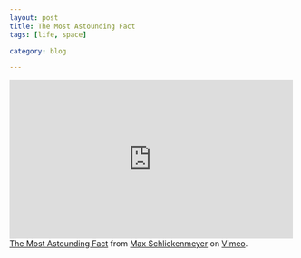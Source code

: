 ```yaml
---
layout: post
title: The Most Astounding Fact
tags: [life, space]

category: blog

---
```


<iframe src="https://player.vimeo.com/video/38101676?color=00c4ff" width="500" height="281" frameborder="0" webkitAllowFullScreen mozallowfullscreen allowFullScreen></iframe> <a href="https://vimeo.com/38101676">The Most Astounding Fact</a> from <a href="https://vimeo.com/maxschlick">Max Schlickenmeyer</a> on <a href="https://vimeo.com">Vimeo</a>.
